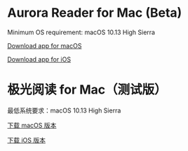 # Aurora Reader for Mac (Beta)
Minimum OS requirement: macOS 10.13 High Sierra

[Download app for macOS](https://github.com/JunyuKuang/AuroraReaderForMac/releases)

[Download app for iOS](https://itunes.apple.com/cn/app/id1268667713)

# 极光阅读 for Mac（测试版）
最低系统要求：macOS 10.13 High Sierra

[下载 macOS 版本](https://github.com/JunyuKuang/AuroraReaderForMac/releases)

[下载 iOS 版本](https://itunes.apple.com/cn/app/id1268667713)
